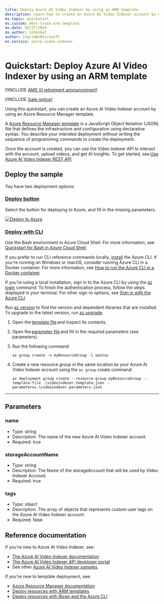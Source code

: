 ```yaml
---
title: Deploy Azure AI Video Indexer by using an ARM template
description: Learn how to create an Azure AI Video Indexer account by using an Azure Resource Manager (ARM) template.
ms.topic: quickstart
ms.custom: devx-track-arm-template
ms.date: 03/27/2024
ms.author: inhenkel
author: IngridAtMicrosoft
ms.service: azure-video-indexer
---
```


# Quickstart: Deploy Azure AI Video Indexer by using an ARM template

[!INCLUDE [AMS VI retirement announcement](./includes/important-ams-retirement-avi-announcement.md)]

[!INCLUDE [Gate notice](./includes/face-limited-access.md)]

Using this quickstart, you can create an Azure AI Video Indexer account by using an Azure Resource Manager template.

A [Azure Resource Manager template](/azure/azure-resource-manager/templates/overview) is a JavaScript Object Notation (JSON) file that defines the infrastructure and configuration using declarative syntax. You describe your intended deployment without writing the sequence of programming commands to create the deployment.

Once the account is created, you can use the Video Indexer API to interact with the account, upload videos, and get AI Insights. To get started, see [Use Azure AI Video Indexer REST API](/azure/azure-video-indexer/video-indexer-use-apis).


## Deploy the sample

You have two deployment options:

### [Deploy button](#tab/deplybutton)

Select the button for deploying to Azure, and fill in the missing parameters.

[![Deploy to Azure](https://aka.ms/deploytoazurebutton)](https://portal.azure.com/#create/Microsoft.Template/uri/https%3A%2F%2Fraw.githubusercontent.com%2FAzure-Samples%2Fazure-video-indexer-samples%2Fmaster%2FDeploy-Samples%2FArm%2Fvideoindexer.template.json)


### [Deploy with CLI](#tab/deplycli)

Use the Bash environment in Azure Cloud Shell. For more information, see [Quickstart for Bash in Azure Cloud Shell](/azure/cloud-shell/overview).

If you prefer to run CLI reference commands locally, [install](/cli/azure/install-azure-cli) the Azure CLI. If you're running on Windows or macOS, consider running Azure CLI in a Docker container. For more information, see [How to run the Azure CLI in a Docker container](/cli/azure/run-azure-cli-docker). 
 
If you're using a local installation, sign in to the Azure CLI by using the [az login](/cli/azure/reference-index#az-login) command. To finish the authentication process, follow the steps displayed in your terminal. For other sign-in options, see [Sign in with the Azure CLI](/cli/azure/authenticate-azure-cli). 

Run [az version](/cli/azure/reference-index?#az-version) to find the version and dependent libraries that are installed. To upgrade to the latest version, run [az upgrade](/cli/azure/reference-index?#az-upgrade). 

1. Open the [template file](https://github.com/Azure-Samples/azure-video-indexer-samples/blob/master/Deploy-Samples/Arm/videoindexer.template.json) and inspect its contents. 
1. Open the [parameter file](https://github.com/Azure-Samples/azure-video-indexer-samples/blob/master/Deploy-Samples/Arm/videoindexer.parameters.json) and fill in the required parameters (see parameters). 
1. Run the following command: 

    `az group create -n myResourceGroup -l eastus` 

1. Create a new resource group in the same location as your Azure AI Video Indexer account using the `az group` create command:
    
    `az deployment group create --resource-group myResourceGroup --template-file .\videoindexer.template.json --parameters=.\videoindexer.parameters.json`

---

## Parameters

### name

- Type: string
- Description: The name of the new Azure AI Video Indexer account.
- Required: true

### storageAccountName

- Type: string 
- Description: The Name of the storageAccount that will be used by Video Indexer Account. 
- Required: true 

### tags

- Type: object
- Description: The array of objects that represents custom user tags on the Azure AI Video Indexer account.
- Required: false

## Reference documentation

If you're new to Azure AI Video Indexer, see:

- [The Azure AI Video Indexer documentation](./index.yml)
- [The Azure AI Video Indexer API developer portal](https://api-portal.videoindexer.ai/)
- See other [Azure AI Video Indexer samples](https://github.com/Azure-Samples/media-services-video-indexer/blob/master/README.md).

If you're new to template deployment, see:

- [Azure Resource Manager documentation](/azure/azure-resource-manager/)
- [Deploy resources with ARM templates](/azure/azure-resource-manager/templates/deploy-powershell)
- [Deploy resources with Bicep and the Azure CLI](/azure/azure-resource-manager/bicep/deploy-cli)
